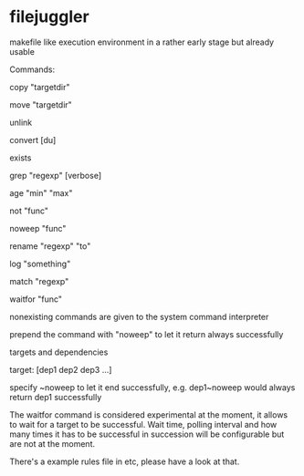 # filejuggler

makefile like execution environment in a rather early stage but already usable

Commands:

copy "targetdir" 

move "targetdir" 

unlink 

convert [du]

exists 

grep "regexp" [verbose]

age "min" "max"

not "func"

noweep "func"

rename "regexp" "to"

log "something"

match "regexp"

waitfor "func"


nonexisting commands are given to the system command interpreter

prepend the command with "noweep" to let it return always successfully

targets and dependencies

target: [dep1 dep2 dep3 ...]

specify \~noweep to let it end successfully, e.g. dep1\~noweep would always return dep1 successfully

The waitfor command is considered experimental at the moment, it allows to wait for a target to be successful. Wait time, polling interval and how many times it has to be successful in succession will be configurable but are not at the moment.

There's a example rules file in etc, please have a look at that.
